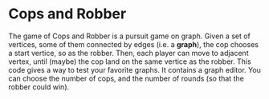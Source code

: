 # Cops and Robber
The game of Cops and Robber is a pursuit game on graph. Given a set of vertices, some of them connected by edges (i.e. a **graph**), the cop chooses a start vertice, so as the robber. Then, each player can move to adjacent vertex, until (maybe) the cop land on the same vertice as the robber.
This code gives a way to test your favorite graphs. It contains a graph editor. You can choose the number of cops, and the number of rounds (so that the robber could win).
